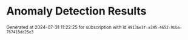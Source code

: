 # Anomaly Detection Results


<sup>Generated at 2024-07-31 11:22:25 for subscription with id `4913be3f-a345-4652-9bba-767418dd25e3`</sup>
